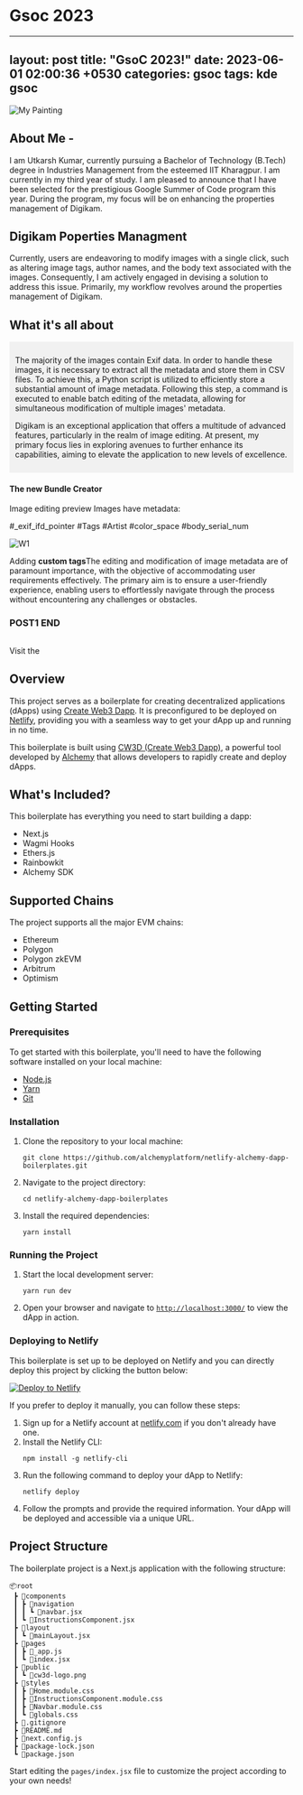 # Gsoc 2023
---
layout: post
title: "GsoC 2023!"
date:   2023-06-01 02:00:36 +0530
categories: gsoc
tags: kde gsoc
---

![My Painting](https://i.postimg.cc/PrZMFFkc/Screenshot-2023-05-27-230629.png)




## About Me -

I am Utkarsh Kumar, currently pursuing a Bachelor of Technology (B.Tech) degree in Industries Management from the esteemed IIT Kharagpur. I am currently in my third year of study. I am pleased to announce that I have been selected for the prestigious Google Summer of Code program this year. During the program, my focus will be on enhancing the properties management of Digikam.

## Digikam Poperties Managment
Currently, users are endeavoring to modify images with a single click, such as altering image tags, author names, and the body text associated with the images. Consequently, I am actively engaged in devising a solution to address this issue. Primarily, my workflow revolves around the properties management of Digikam.</p>
    
## What it's all about
<div style="background-color:rgba(0, 0, 0, 0.0470588); padding:10px 10px;">
<p>
The majority of the images contain Exif data. In order to handle these images, it is necessary to extract all the metadata and store them in CSV files. To achieve this, a Python script is utilized to efficiently store a substantial amount of image metadata. Following this step, a command is executed to enable batch editing of the metadata, allowing for simultaneous modification of multiple images' metadata.
</p>
<p>
Digikam is an exceptional application that offers a multitude of advanced features, particularly in the realm of image editing. At present, my primary focus lies in exploring avenues to further enhance its capabilities, aiming to elevate the application to new levels of excellence.</p>
  
</p>
</div>

#### The new Bundle Creator 
Image editing preview
Images have metadata:

#_exif_ifd_pointer
#Tags
#Artist
#color_space
#body_serial_num

![W1](https://i.postimg.cc/90FtVLZY/image-1.jpg)

Adding <b>custom tags</b>The editing and modification of image metadata are of paramount importance, with the objective of accommodating user requirements effectively. The primary aim is to ensure a user-friendly experience, enabling users to effortlessly navigate through the process without encountering any challenges or obstacles.

### POST1 END







[![]()](https://app.netlify.com/start/deploy?repository=https://github.com/alchemyplatform/netlify-alchemy-dapp-boilerplates)

Visit the [](https://alchemy-cw3d-dapp-boilerplate.netlify.app/)


  [](https://docs.alchemy.com/docs/create-web3-dapp)
   [](https://github.com/alchemyplatform/create-web3-dapp) 
 [](https://createweb3dapp.alchemy.com) 
  [](https://createweb3dapp.alchemy.com/#templates) 
  [](https://createweb3dapp.alchemy.com/#components)
  [](https://github.com/alchemyplatform/create-web3-dapp-examples) 
   [](https://t.me/createweb3dapp) 

## Overview

This project serves as a boilerplate for creating decentralized applications (dApps) using [Create Web3 Dapp](https://github.com/alchemyplatform/create-web3-dapp). It is preconfigured to be deployed on [Netlify](https://www.netlify.com/), providing you with a seamless way to get your dApp up and running in no time.

This boilerplate is built using [CW3D (Create Web3 Dapp)](https://github.com/alchemyplatform/create-web3-dapp), a powerful tool developed by [Alchemy](https://www.alchemy.com/) that allows developers to rapidly create and deploy dApps.

## What's Included?

This boilerplate has everything you need to start building a dapp:

- Next.js
- Wagmi Hooks
- Ethers.js
- Rainbowkit
- Alchemy SDK

## Supported Chains

The project supports all the major EVM chains:

 - Ethereum
 - Polygon
 - Polygon zkEVM
 - Arbitrum
 - Optimism

## Getting Started

### Prerequisites

To get started with this boilerplate, you'll need to have the following software installed on your local machine:

- [Node.js](https://nodejs.org/)
- [Yarn](https://yarnpkg.com/)
- [Git](https://git-scm.com/)

### Installation

1. Clone the repository to your local machine:
   ```
   git clone https://github.com/alchemyplatform/netlify-alchemy-dapp-boilerplates.git
   ```
2. Navigate to the project directory:
   ```
   cd netlify-alchemy-dapp-boilerplates
   ```
3. Install the required dependencies:
   ```
   yarn install
   ```

### Running the Project

1. Start the local development server:
   ```
   yarn run dev
   ```
2. Open your browser and navigate to [`http://localhost:3000/`](http://localhost:3000/) to view the dApp in action.

### Deploying to Netlify

This boilerplate is set up to be deployed on Netlify and you can directly deploy this project by clicking the button below:

[![Deploy to Netlify](https://www.netlify.com/img/deploy/button.svg)](https://app.netlify.com/start/deploy?repository=https://github.com/alchemyplatform/netlify-alchemy-dapp-boilerplates)

 If you prefer to deploy it manually, you can follow these steps:

1. Sign up for a Netlify account at [netlify.com](https://www.netlify.com/) if you don't already have one.
2. Install the Netlify CLI:
   ```
   npm install -g netlify-cli
   ```
3. Run the following command to deploy your dApp to Netlify:
   ```
   netlify deploy
   ```
4. Follow the prompts and provide the required information. Your dApp will be deployed and accessible via a unique URL.

## Project Structure

The boilerplate project is a Next.js application with the following structure:

```
📦root
 ┣ 📂components
 ┃ ┣ 📂navigation
 ┃ ┃ ┗ 📜navbar.jsx
 ┃ ┗ 📜InstructionsComponent.jsx
 ┣ 📂layout
 ┃ ┗ 📜mainLayout.jsx
 ┣ 📂pages
 ┃ ┣ 📜_app.js
 ┃ ┗ 📜index.jsx
 ┣ 📂public
 ┃ ┗ 📜cw3d-logo.png
 ┣ 📂styles
 ┃ ┣ 📜Home.module.css
 ┃ ┣ 📜InstructionsComponent.module.css
 ┃ ┣ 📜Navbar.module.css
 ┃ ┗ 📜globals.css
 ┣ 📜.gitignore
 ┣ 📜README.md
 ┣ 📜next.config.js
 ┣ 📜package-lock.json
 ┗ 📜package.json
```

Start editing the `pages/index.jsx` file to customize the project according to your own needs!
